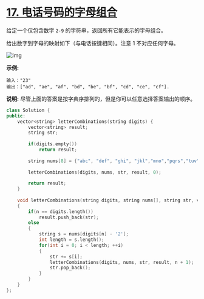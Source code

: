 # [17. 电话号码的字母组合](https://leetcode-cn.com/problems/letter-combinations-of-a-phone-number/)

给定一个仅包含数字 `2-9` 的字符串，返回所有它能表示的字母组合。

给出数字到字母的映射如下（与电话按键相同）。注意 1 不对应任何字母。

![img](https://assets.leetcode-cn.com/aliyun-lc-upload/original_images/17_telephone_keypad.png)

**示例:**

```
输入："23"
输出：["ad", "ae", "af", "bd", "be", "bf", "cd", "ce", "cf"].
```

**说明:**
尽管上面的答案是按字典序排列的，但是你可以任意选择答案输出的顺序。



```c++
class Solution {
public:
    vector<string> letterCombinations(string digits) {
        vector<string> result;
        string str;
        
        if(digits.empty())
            return result;
        
        string nums[8] = {"abc", "def", "ghi", "jkl","mno","pqrs","tuv","wxyz"};
        
        letterCombinations(digits, nums, str, result, 0);
        
        return result;
    }
    
    void letterCombinations(string digits, string nums[], string str, vector<string> &result, int n)
    {
        if(n == digits.length())
            result.push_back(str);
        else
        {
            string s = nums[digits[n] - '2'];
            int length = s.length();
            for(int i = 0; i < length; ++i)
            {       
                str += s[i];
                letterCombinations(digits, nums, str, result, n + 1);
                str.pop_back();
            }
        }
    }
};

```